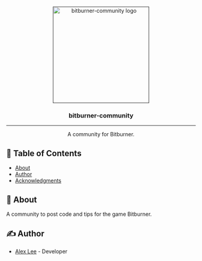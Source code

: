 <p align="center">
  <a href="" rel="noopener">
 <img width=256px height=256px src="https://github.com/alexlee-dev/bitburner-community/raw/master/bitburner-community.svg?sanitize=true" alt="bitburner-community logo"></a>
</p>

<h3 align="center">bitburner-community</h3>

<div align="center">

<!-- [![NPM Version][npm-image]][npm-url] [![NPM Total Downloads][npm-downloads]][npm-url] [![npm bundle size (minified + gzip)][size-image]][npm-url] [![Coverage Status](https://coveralls.io/repos/github/alexlee-dev/bitburner-community/badge.svg?branch=master)](https://coveralls.io/github/alexlee-dev/bitburner-community?branch=master) [![Build Status](https://travis-ci.org/alexlee-dev/bitburner-community.svg?branch=master)](https://travis-ci.org/alexlee-dev/bitburner-community.svg?branch=master) -->

</div>

---

<p align="center"> A community for Bitburner.
    <br> 
</p>

## 📝 Table of Contents

- [About](#about)
- [Author](#author)
- [Acknowledgments](#acknowledgement)

## 🧐 About <a name="about"></a>

A community to post code and tips for the game Bitburner.

## ✍️ Author <a name="author"></a>

- [Alex Lee](https://github.com/alexlee-dev) - Developer

<!-- ## 🎉 Acknowledgements <a name="acknowledgement"></a>

- Icon made by [Nikita Golubev](https://www.flaticon.com/authors/nikita-golubev) from [www.flaticon.com](https://www.flaticon.com/) and is licensed by [CC 3.0 BY](http://creativecommons.org/licenses/by/3.0/).

[npm-image]: https://img.shields.io/npm/v/bitburner-community.svg
[npm-downloads]: https://img.shields.io/npm/dt/bitburner-community.svg
[npm-url]: https://www.npmjs.com/package/bitburner-community
[size-image]: https://img.shields.io/bundlephobia/minzip/bitburner-community.svg
[bitburner-community-icon]: https://github.com/alexlee-dev/bitburner-community/raw/master/bitburner-community.png -->
